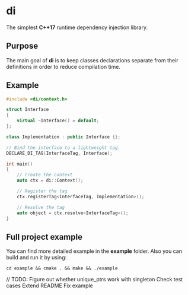 # di
The simplest **C++17** runtime dependency injection library.

## Purpose
The main goal of **di** is to keep classes declarations separate from their definitions in order to reduce compilation time.

## Example
```cpp
#include <di/context.h>

struct Interface
{
    virtual ~Interface() = default;
};

class Implementation : public Interface {};

// Bind the interface to a lightweight tag.
DECLARE_DI_TAG(InterfaceTag, Interface);

int main()
{
    // Create the context
    auto ctx = di::Context();

    // Register the tag
    ctx.registerTag<InterfaceTag, Implementation>();

    // Resolve the tag
    auto object = ctx.resolve<InterfaceTag>();
}
```

## Full project example
You can find more detailed example in the **example** folder. Also you can build and run it by using:

```
cd example && cmake . && make && ./example
```
// TODO:
Figure out whether unique_ptrs work with singleton
Check test cases
Extend README
Fix example
